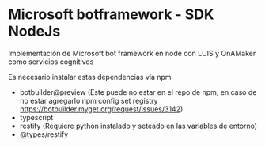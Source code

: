 # Microsoft botframework - SDK NodeJs
Implementación de Microsoft bot framework en node con LUIS y QnAMaker como servicios cognitivos 

Es necesario instalar estas dependencias vía npm
- botbuilder@preview (Este puede no estar en el repo de npm, en caso de no estar agregarlo npm config set registry 
  https://botbuilder.myget.org/request/issues/3142)
- typescript
- restify (Requiere python instalado y seteado en las variables de entorno)
- @types/restify
